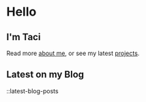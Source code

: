 # Hello

## I'm Taci

Read more [about me](/about), or see my latest [projects](/projects).

## Latest on my Blog

::latest-blog-posts

